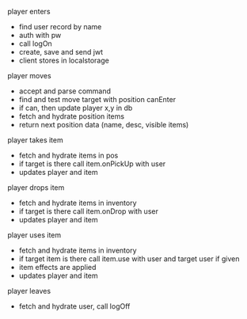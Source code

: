 player enters
- find user record by name
- auth with pw
- call logOn
- create, save and send jwt
- client stores in localstorage

player moves
- accept and parse command
- find and test move target with position canEnter
- if can, then update player x,y in db
- fetch and hydrate position items
- return next position data (name, desc, visible items)

player takes item
- fetch and hydrate items in pos
- if target is there call item.onPickUp with user
- updates player and item

player drops item
- fetch and hydrate items in inventory
- if target is there call item.onDrop with user
- updates player and item

player uses item
- fetch and hydrate items in inventory
- if target item is there call item.use with user and target user if given
- item effects are applied
- updates player and item

player leaves
- fetch and hydrate user, call logOff